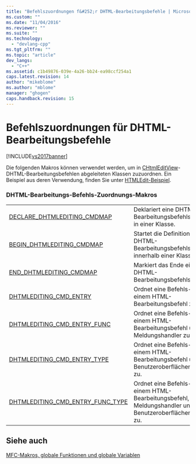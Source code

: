 ```yaml
---
title: "Befehlszuordnungen f&#252;r DHTML-Bearbeitungsbefehle | Microsoft Docs"
ms.custom: ""
ms.date: "11/04/2016"
ms.reviewer: ""
ms.suite: ""
ms.technology: 
  - "devlang-cpp"
ms.tgt_pltfrm: ""
ms.topic: "article"
dev_langs: 
  - "C++"
ms.assetid: c1b49876-039e-4a26-bb24-ea98ccf254a1
caps.latest.revision: 14
author: "mikeblome"
ms.author: "mblome"
manager: "ghogen"
caps.handback.revision: 15
---
```

# Befehlszuordnungen f&#252;r DHTML-Bearbeitungsbefehle
[!INCLUDE[vs2017banner](../../assembler/inline/includes/vs2017banner.md)]

Die folgenden Makros können verwendet werden, um in [CHtmlEditView](../../mfc/reference/chtmleditview-class.md)\- DHTML\-Bearbeitungsbefehlen abgeleiteten Klassen zuzuordnen.  Ein Beispiel aus deren Verwendung, finden Sie unter [HTMLEdit\-Beispiel](../../top/visual-cpp-samples.md).  
  
### DHTML\-Bearbeitungs\-Befehls\-Zuordnungs\-Makros  
  
|||  
|-|-|  
|[DECLARE\_DHTMLEDITING\_CMDMAP](../Topic/DECLARE_DHTMLEDITING_CMDMAP.md)|Deklariert eine DHTML\-Bearbeitungsbefehlszuordnung in einer Klasse.|  
|[BEGIN\_DHTMLEDITING\_CMDMAP](../Topic/BEGIN_DHTMLEDITING_CMDMAP.md)|Startet die Definition einer DHTML\-Bearbeitungsbefehlszuordnung innerhalb einer Klasse.|  
|[END\_DHTMLEDITING\_CMDMAP](../Topic/END_DHTMLEDITING_CMDMAP.md)|Markiert das Ende einer DHTML\-Bearbeitungsbefehlszuordnung.|  
|[DHTMLEDITING\_CMD\_ENTRY](../Topic/DHTMLEDITING_CMD_ENTRY.md)|Ordnet eine Befehls\-ID zu einem HTML\-Bearbeitungsbefehl zu.|  
|[DHTMLEDITING\_CMD\_ENTRY\_FUNC](../Topic/DHTMLEDITING_CMD_ENTRY_FUNC.md)|Ordnet eine Befehls\-ID zu einem HTML\-Bearbeitungsbefehl und \-Meldungshandler zu.|  
|[DHTMLEDITING\_CMD\_ENTRY\_TYPE](../Topic/DHTMLEDITING_CMD_ENTRY_TYPE.md)|Ordnet eine Befehls\-ID zu einem HTML\-Bearbeitungsbefehl und \-Benutzeroberflächenelement zu.|  
|[DHTMLEDITING\_CMD\_ENTRY\_FUNC\_TYPE](../Topic/DHTMLEDITING_CMD_ENTRY_FUNC_TYPE.md)|Ordnet eine Befehls\-ID zu einem HTML\-Bearbeitungsbefehl, \-Meldungshandler und \-Benutzeroberflächenelement zu.|  
  
## Siehe auch  
 [MFC\-Makros, globale Funktionen und globale Variablen](../../mfc/reference/mfc-macros-and-globals.md)